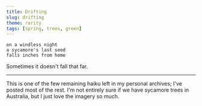 ```yaml
---
title: Drifting
slug: drifting
theme: rarity
tags: [spring, trees, green]
---
```


```
on a windless night
a sycamore's last seed
falls inches from home
```

Sometimes it doesn't fall that far.

<!--more-->

---

This is one of the few remaining haiku left in my personal archives; I've posted most of the rest.
I'm not entirely sure if we have sycamore trees in Australia, but I just love the imagery so much.
